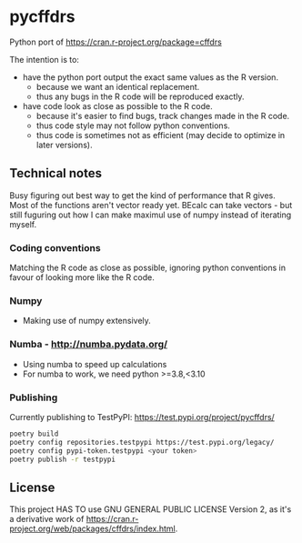 # pycffdrs

Python port of https://cran.r-project.org/package=cffdrs

The intention is to:

- have the python port output the exact same values as the R version.
  - because we want an identical replacement.
  - thus any bugs in the R code will be reproduced exactly.
- have code look as close as possible to the R code.
  - because it's easier to find bugs, track changes made in the R code.
  - thus code style may not follow python conventions.
  - thus code is sometimes not as efficient (may decide to optimize in later versions).

## Technical notes

Busy figuring out best way to get the kind of performance that R gives. Most of the functions
aren't vector ready yet. BEcalc can take vectors - but still fuguring out how I can make
maximul use of numpy instead of iterating myself.

### Coding conventions

Matching the R code as close as possible, ignoring python conventions in favour of
looking more like the R code.

### Numpy

- Making use of numpy extensively.

### Numba - http://numba.pydata.org/

- Using numba to speed up calculations
- For numba to work, we need python >=3.8,<3.10

### Publishing

Currently publishing to TestPyPI: https://test.pypi.org/project/pycffdrs/

```bash
poetry build
poetry config repositories.testpypi https://test.pypi.org/legacy/
poetry config pypi-token.testpypi <your token>
poetry publish -r testpypi
```

## License

This project HAS TO use GNU GENERAL PUBLIC LICENSE Version 2, as it's a derivative work of
https://cran.r-project.org/web/packages/cffdrs/index.html.
